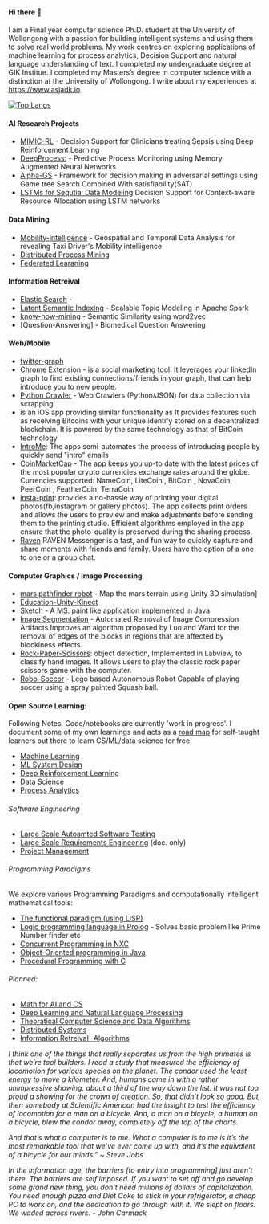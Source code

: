 ####  Hi there 👋

I am a Final year computer science Ph.D. student at the University of Wollongong  with a passion for building intelligent systems and using them to solve real world problems. My work centres on exploring applications of machine learning for process analytics, Decision Support and natural language understanding of text. I completed my undergraduate degree at GIK Institue. I completed my Masters’s degree in computer science with a distinction at the University of Wollongong. I write about my experiences at https://www.asjadk.io


[![Top Langs](https://github-readme-stats.vercel.app/api/top-langs/?username=asjad99&langs_count=7&layout=compact)](https://github.com/anuraghazra/github-readme-stats)


#### AI Research Projects 

- [MIMIC-RL](https://github.com/asjad99/MIMIC_RL_COACH) -  Decision Support for Clinicians treating Sepsis using Deep Reinforcement Learning   
- [DeepProcess:](https://github.com/asjad99/DeepProcess) - Predictive Process Monitoring using Memory Augmented Neural Networks
- [Alpha-GS](https://github.com/asjad99/rosetta_stone) - Framework for decision making in adversarial settings using Game tree Search Combined With satisfiability(SAT)  
- [LSTMs for Sequtial Data Modeling](https://github.com/asjad99/context-aware-resource-allocation)  Decision Support for Context-aware Resource Allocation using LSTM networks 

#### Data Mining

- [Mobility-intelligence](https://github.com/asjad99/mobility-intelligence) - Geospatial and Temporal Data Analysis for revealing Taxi Driver's Mobility intelligence
- [Distributed Process Mining]()
- [Federated Learaning]()

#### Information Retreival 

- [Elastic Search]() - 
- [Latent Semantic Indexing]() - Scalable Topic Modeling in Apache Spark 
- [know-how-mining](https://github.com/asjad99/know-how-mining) - Semantic Similarity using word2vec 
- [Question-Answering] - Biomedical Question Answering


#### Web/Mobile

- [twitter-graph]() 
- Chrome Extension - is a social marketing tool. It leverages your linkedIn graph to find existing connections/friends in your graph, that can help introduce you to new people. 
- [Python Crawler](https://github.com/asjad99/datascience-GYM/blob/master/Data_engineering/web_crawler.py) - Web Crawlers (Python/JSON) for data collection via scrapping
-  is an iOS app providing similar functionality as It provides features such as receiving Bitcoins with your unique identify stored on a decentralized blockchain. It is powered by the same technology as that of BitCoin technology
- [IntroMe](https://github.com/asjad99/IntroMe): The apps semi-automates the process of introducing people by quickly send "intro" emails 
- [CoinMarketCap](https://github.com/asjad99/CoinMarketCap) -  The app keeps you up-to date with the latest prices of the most popular crypto currencies exchange rates around the globe. Currencies supported: NameCoin, LiteCoin , BitCoin , NovaCoin, PeerCoin , FeatherCoin, TerraCoin 
- [insta-print](https://github.com/asjad99/InstaPrint): provides a no-hassle way of printing your digital photos(fb,instagram or gallery photos). The app collects print orders and allows the users to preview and make adjustments before sending them to the printing studio.  Efficient algorithms employed in the app ensure that the photo-quality is preserved during the sharing process.
- [Raven](https://github.com/asjad99/Raven) RAVEN Messenger is a fast, and fun way to quickly capture and share moments with friends and family. Users have the option of a one to one or a group chat.

#### Computer Graphics / Image Processing  
- [mars pathfinder robot](https://github.com/asjad99/mars_pathfinder_robot) - Map the mars terrain using Unity 3D simulation]
- [Education-Unity-Kinect](https://github.com/asjad99/KINEFF)
- [Sketch](https://github.com/asjad99/Sketch) - A MS. paint like application implemented in Java
- [Image Segmentation](https://github.com/asjad99/Image-Processing) - Automated Removal of Image Compression Artifacts Improves an algorithm proposed by Luo and Ward for the removal of edges of the blocks in regions that are affected by blockiness effects. 
- [Rock-Paper-Scissors](https://github.com/asjad99/Rock-Paper-Scissors): object detection, Implemented in Labview, to classify hand images. It allows users to play the classic rock paper scissors game with the computer.
- [Robo-Soccor](https://github.com/asjad99/robot-soccor)  - Lego based Autonomous Robot Capable of playing soccer using a spray painted Squash ball.


#### Open Source Learning: 

Following Notes, Code/notebooks are currently 'work in progress'. I document some of my own learnings and acts as a [road map](https://i.am.ai/roadmap/#fundamentals) for self-taught learners out there to learn CS/ML/data science for free. 

- [Machine Learning](https://github.com/asjad99/Machine-Learning-GYM)
- [ML System Design](https://github.com/asjad99/data-engineering-ml-ops) 
- [Deep Reinforcement Learning](https://github.com/asjad99/Deep-Reinforcement-Learning)
- [Data Science](https://github.com/asjad99/datascience-GYM) 
- [Process Analytics](https://github.com/asjad99/process-analytics)

###### Software Engineering 
- [Large Scale Autoamted Software Testing](https://github.com/asjad99/Software-Testing-/blob/master/Report.pdf)
- [Large Scale Requirements Engineering](https://github.com/asjad99/Requirements-Engineering-) (doc. only)
- [Project Management](https://github.com/asjad99/project-management) 

###### Programming Paradigms   

We explore various Programming Paradigms and computationally intelligent mathematical tools:   

- [The functional paradigm (using LISP)](https://github.com/asjad99/programming-paradigms-) 
- [Logic programming language in Prolog](https://github.com/asjad99/Prolog) - Solves basic problem like Prime Number finder etc
- [Concurrent Programming in NXC](https://github.com/asjad99/programming-paradigms-)
- [Object-Oriented programming in Java](https://github.com/asjad99/programming-paradigms-)
- [Procedural Programming with C](https://github.com/asjad99/programming-paradigms-) 

###### Planned: 
- [Math for AI and CS](https://www.overleaf.com/project/60321e0c4ca63c16ec680cde)
- [Deep Learning and Natural Language Processing](https://github.com/asjad99/NLP_GYM)
- [Theoratical Computer Science and Data Algorithms](https://github.com/asjad99/Algorithms_GYM) 
- [Distributed Systems](https://github.com/asjad99/Distributed-Systems)
- [Information Retreival -Algorithms]()
 



<em> I think one of the things that really separates us from the high primates is that we’re tool builders. I read a study that measured the efficiency of locomotion for various species on the planet. The condor used the least energy to move a kilometer. And, humans came in with a rather unimpressive showing, about a third of the way down the list. It was not too proud a showing for the crown of creation. So, that didn’t look so good. But, then somebody at Scientific American had the insight to test the efficiency of locomotion for a man on a bicycle. And, a man on a bicycle, a human on a bicycle, blew the condor away, completely off the top of the charts.

And that’s what a computer is to me. What a computer is to me is it’s the most remarkable tool that we’ve ever come up with, and it’s the equivalent of a bicycle for our minds.” ~ Steve Jobs


In the information age, the barriers [to entry into programming] just aren't there. The barriers are self imposed. If you want to set off and go develop some grand new thing, you don't need millions of dollars of capitalization. You need enough pizza and Diet Coke to stick in your refrigerator, a cheap $\mathrm{PC}$ to work on, and the dedication to go through with it. We slept on floors. We waded across rivers. - John Carmack </em>


<!-- Moonshots: 
https://github.com/ossu/computer-science#readme
Human-level concept learning through probabilistic program induction
Going deep into langauge, reinforcement learning 

<!-- 
https://www.cs.cornell.edu/jeh/book.pdf
https://web.stanford.edu/class/cs168/index.html
- BDI systems 

<!--unity ant simulation
https://www.youtube.com/watch?v=X-iSQQgOd1A

<!-- inspiration: 
https://paperswithcode.com/sota
also see data products and newsletters: 
<!-- 
- Systems Programming Rust (OS + databases)
You should be comfortable with arrays, pointers, references, classes, methods, dynamic memory allocation, recursion, linked lists, binary search trees, hashing, iterators, and function pointers.
 - Computational Photography
 - https://rolisz.ro/projects/
 - 
- https://jeremykun.com/2018/12/01/a-programmers-introduction-to-mathematics/
- https://maxmasnick.com/kb/
- https://chrisalbon.com/ Photography: 
https://paulstamatiou.com/photos/new-zealand/mount-cook-to-christchurch/ 
gear: https://paulstamatiou.com/stuff-i-use/


“If you want to build a ship, don't drum up the men to gather wood, divide the work, and give orders. Instead, teach them to yearn for the vast and endless sea.”

"A person often meets his destiny on the road he took to avoid it."

[Naval and Kapil Gupta on Hardwork](https://youtu.be/q6k_ufqaiBg)



----------------------------------------------------------------------------------------------------------------


